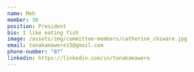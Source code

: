 ```yaml
---
name: Meh
member: 36
position: President
bio: I like eating fish
image: /assets/img/committee-members/catherine_chiware.jpg
email: tanakamawere15@gmail.com
phone-number: "07"
linkedin: https://linkedin.com/in/tanakamawere
---
```

